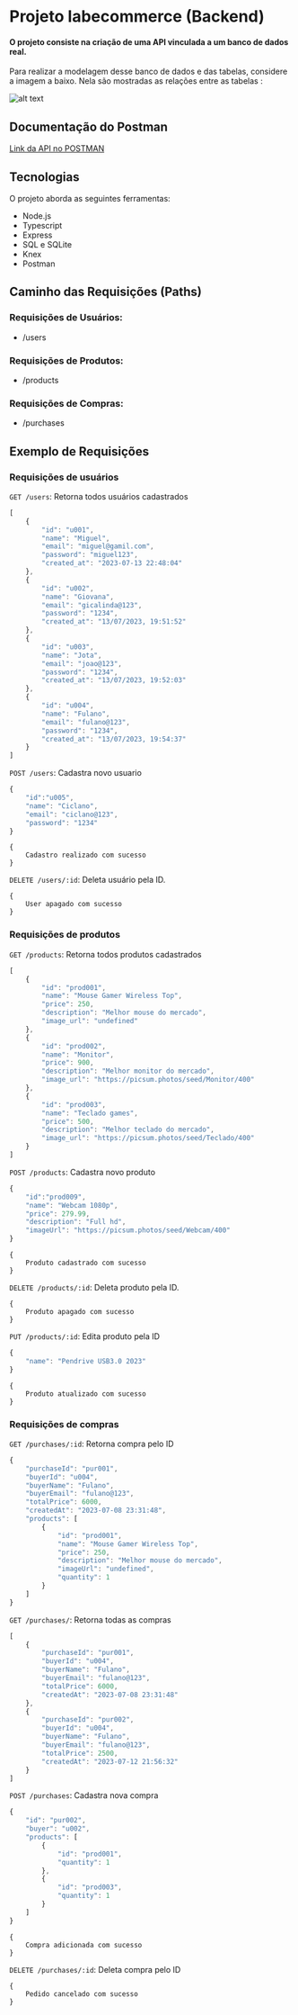 # Projeto labecommerce (Backend)

#### O projeto consiste na criação de uma API vinculada a um banco de dados real.

Para realizar a modelagem desse banco de dados e das tabelas, considere a imagem a baixo.
Nela são mostradas as relações entre as tabelas :

![alt text](https://uploaddeimagens.com.br/images/004/544/331/original/labecommerce.png?1689295592 "Logo Title Text 1")

## Documentação do Postman
[Link da API no POSTMAN](https://documenter.getpostman.com/view/26594213/2s93sjT8SX)

## Tecnologias
O projeto aborda as seguintes ferramentas:

* Node.js
* Typescript
* Express
* SQL e SQLite
* Knex
* Postman

## Caminho das Requisições (Paths)
### Requisições de Usuários:
* /users
### Requisições de Produtos:
* /products
### Requisições de Compras:
* /purchases

## Exemplo de Requisições
### Requisições de usuários
`GET /users`: Retorna todos usuários cadastrados
```javascript
[
    {
        "id": "u001",
        "name": "Miguel",
        "email": "miguel@gamil.com",
        "password": "miguel123",
        "created_at": "2023-07-13 22:48:04"
    },
    {
        "id": "u002",
        "name": "Giovana",
        "email": "gicalinda@123",
        "password": "1234",
        "created_at": "13/07/2023, 19:51:52"
    },
    {
        "id": "u003",
        "name": "Jota",
        "email": "joao@123",
        "password": "1234",
        "created_at": "13/07/2023, 19:52:03"
    },
    {
        "id": "u004",
        "name": "Fulano",
        "email": "fulano@123",
        "password": "1234",
        "created_at": "13/07/2023, 19:54:37"
    }
]
```
`POST /users`: Cadastra novo usuario
```javascript
{
    "id":"u005",
    "name": "Ciclano",
    "email": "ciclano@123",
    "password": "1234"
}
```
```
{
    Cadastro realizado com sucesso
}
```

`DELETE /users/:id`: Deleta usuário pela ID.

```
{
    User apagado com sucesso
}
```

### Requisições de produtos
`GET /products`: Retorna todos produtos cadastrados
```javascript
[
    {
        "id": "prod001",
        "name": "Mouse Gamer Wireless Top",
        "price": 250,
        "description": "Melhor mouse do mercado",
        "image_url": "undefined"
    },
    {
        "id": "prod002",
        "name": "Monitor",
        "price": 900,
        "description": "Melhor monitor do mercado",
        "image_url": "https://picsum.photos/seed/Monitor/400"
    },
    {
        "id": "prod003",
        "name": "Teclado games",
        "price": 500,
        "description": "Melhor teclado do mercado",
        "image_url": "https://picsum.photos/seed/Teclado/400"
    }
]
```
`POST /products`: Cadastra novo produto
```javascript
{
    "id":"prod009",
    "name": "Webcam 1080p",
    "price": 279.99,
    "description": "Full hd",
    "imageUrl": "https://picsum.photos/seed/Webcam/400"
}
```
```
{
    Produto cadastrado com sucesso
}
```

`DELETE /products/:id`: Deleta produto pela ID.

```
{
    Produto apagado com sucesso
}
```

`PUT /products/:id`: Edita produto pela ID
```javascript
{
    "name": "Pendrive USB3.0 2023"
}
```
```
{
    Produto atualizado com sucesso
}
```

### Requisições de compras
`GET /purchases/:id`: Retorna compra pelo ID
```javascript
{
    "purchaseId": "pur001",
    "buyerId": "u004",
    "buyerName": "Fulano",
    "buyerEmail": "fulano@123",
    "totalPrice": 6000,
    "createdAt": "2023-07-08 23:31:48",
    "products": [
        {
            "id": "prod001",
            "name": "Mouse Gamer Wireless Top",
            "price": 250,
            "description": "Melhor mouse do mercado",
            "imageUrl": "undefined",
            "quantity": 1
        }
    ]
}
```
`GET /purchases/`: Retorna todas as compras
```javascript
[
    {
        "purchaseId": "pur001",
        "buyerId": "u004",
        "buyerName": "Fulano",
        "buyerEmail": "fulano@123",
        "totalPrice": 6000,
        "createdAt": "2023-07-08 23:31:48"
    },
    {
        "purchaseId": "pur002",
        "buyerId": "u004",
        "buyerName": "Fulano",
        "buyerEmail": "fulano@123",
        "totalPrice": 2500,
        "createdAt": "2023-07-12 21:56:32"
    }
]
```
`POST /purchases`: Cadastra nova compra
```javascript
{
    "id": "pur002",
    "buyer": "u002",
    "products": [
        {
            "id": "prod001",
            "quantity": 1
        },
        {
            "id": "prod003",
            "quantity": 1
        }
    ]
}
```
```
{
    Compra adicionada com sucesso
}
```

`DELETE /purchases/:id`: Deleta compra pelo ID

```
{
    Pedido cancelado com sucesso
}
```



